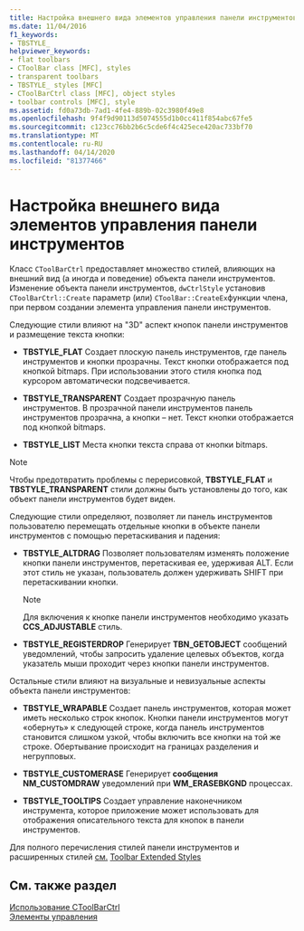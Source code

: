 ```yaml
---
title: Настройка внешнего вида элементов управления панели инструментов
ms.date: 11/04/2016
f1_keywords:
- TBSTYLE_
helpviewer_keywords:
- flat toolbars
- CToolBar class [MFC], styles
- transparent toolbars
- TBSTYLE_ styles [MFC]
- CToolBarCtrl class [MFC], object styles
- toolbar controls [MFC], style
ms.assetid: fd0a73db-7ad1-4fe4-889b-02c3980f49e8
ms.openlocfilehash: 9f4f9d90113d5074555d1b0cc411f854abc67fe5
ms.sourcegitcommit: c123cc76bb2b6c5cde6f4c425ece420ac733bf70
ms.translationtype: MT
ms.contentlocale: ru-RU
ms.lasthandoff: 04/14/2020
ms.locfileid: "81377466"
---
```

# <a name="customizing-the-appearance-of-a-toolbar-control"></a>Настройка внешнего вида элементов управления панели инструментов

Класс `CToolBarCtrl` предоставляет множество стилей, влияющих на внешний вид (а иногда и поведение) объекта панели инструментов. Изменение объекта панели инструментов, `dwCtrlStyle` установив `CToolBarCtrl::Create` параметр (или) `CToolBar::CreateEx`функции члена, при первом создании элемента управления панели инструментов.

Следующие стили влияют на "3D" аспект кнопок панели инструментов и размещение текста кнопки:

- **TBSTYLE_FLAT** Создает плоскую панель инструментов, где панель инструментов и кнопки прозрачны. Текст кнопки отображается под кнопкой bitmaps. При использовании этого стиля кнопка под курсором автоматически подсвечивается.

- **TBSTYLE_TRANSPARENT** Создает прозрачную панель инструментов. В прозрачной панели инструментов панель инструментов прозрачна, а кнопки – нет. Текст кнопки отображается под кнопкой bitmaps.

- **TBSTYLE_LIST** Места кнопки текста справа от кнопки bitmaps.

> [!NOTE]
> Чтобы предотвратить проблемы с перерисовкой, **TBSTYLE_FLAT** и **TBSTYLE_TRANSPARENT** стили должны быть установлены до того, как объект панели инструментов будет виден.

Следующие стили определяют, позволяет ли панель инструментов пользователю перемещать отдельные кнопки в объекте панели инструментов с помощью перетаскивания и падения:

- **TBSTYLE_ALTDRAG** Позволяет пользователям изменять положение кнопки панели инструментов, перетаскивая ее, удерживая ALT. Если этот стиль не указан, пользователь должен удерживать SHIFT при перетаскивании кнопки.

    > [!NOTE]
    >  Для включения к кнопке панели инструментов необходимо указать **CCS_ADJUSTABLE** стиль.

- **TBSTYLE_REGISTERDROP** Генерирует **TBN_GETOBJECT** сообщений уведомлений, чтобы запросить удаление целевых объектов, когда указатель мыши проходит через кнопки панели инструментов.

Остальные стили влияют на визуальные и невизуальные аспекты объекта панели инструментов:

- **TBSTYLE_WRAPABLE** Создает панель инструментов, которая может иметь несколько строк кнопок. Кнопки панели инструментов могут «обернуть» к следующей строке, когда панель инструментов становится слишком узкой, чтобы включить все кнопки на той же строке. Обертывание происходит на границах разделения и негрупповых.

- **TBSTYLE_CUSTOMERASE** Генерирует **сообщения NM_CUSTOMDRAW** уведомлений при **WM_ERASEBKGND** процессах.

- **TBSTYLE_TOOLTIPS** Создает управление наконечником инструмента, которое приложение может использовать для отображения описательного текста для кнопок в панели инструментов.

Для полного перечисления стилей панели инструментов и расширенных стилей [см.](/windows/win32/Controls/toolbar-control-and-button-styles) [Toolbar Extended Styles](/windows/win32/Controls/toolbar-extended-styles)

## <a name="see-also"></a>См. также раздел

[Использование CToolBarCtrl](../mfc/using-ctoolbarctrl.md)<br/>
[Элементы управления](../mfc/controls-mfc.md)

